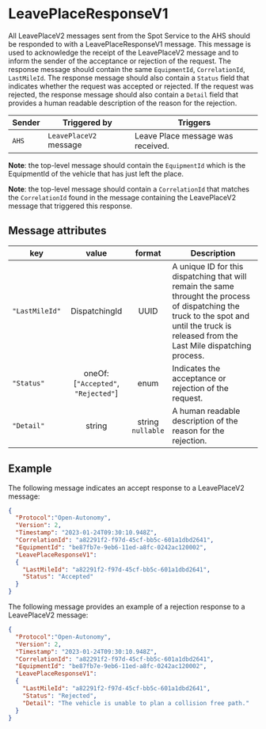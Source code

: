# LeavePlaceResponseV1
All LeavePlaceV2 messages sent from the Spot Service to the AHS should be responded to with a LeavePlaceResponseV1 message.  This message is used to acknowledge the receipt of the LeavePlaceV2 message and to inform the sender of the acceptance or rejection of the request.  The response message should contain the same `EquipmentId`, `CorrelationId`, `LastMileId`. The response message should also contain a `Status` field that indicates whether the request was accepted or rejected.  If the request was rejected, the response message should also contain a `Detail` field that provides a human readable description of the reason for the rejection.

|Sender| Triggered by | Triggers|
|---|---|---|
|`AHS` | `LeavePlaceV2` message| Leave Place message was received. |

**Note**: the top-level message should contain the `EquipmentId` which is the EquipmentId of the vehicle that has just left the place.

**Note**: the top-level message should contain a `CorrelationId` that matches the `CorrelationId` found in the message containing the LeavePlaceV2 message that triggered this response.

## Message attributes

|key |value |format | Description|
|---|:---:|:---:|---|
|`"LastMileId"` | DispatchingId | UUID | A unique ID for this dispatching that will remain the same throught the process of dispatching the truck to the spot and until the truck is released from the Last Mile dispatching process. |
|`"Status"`| oneOf: [`"Accepted"`, `"Rejected"`] | enum | Indicates the acceptance or rejection of the request. |
|`"Detail"`| string | string <br/> `nullable` | A human readable description of the reason for the rejection. |

## Example

The following message indicates an accept response to a LeavePlaceV2 message:

```JSON
{
  "Protocol":"Open-Autonomy",
  "Version": 2,
  "Timestamp": "2023-01-24T09:30:10.948Z",
  "CorrelationId": "a82291f2-f97d-45cf-bb5c-601a1dbd2641",
  "EquipmentId": "be87fb7e-9eb6-11ed-a8fc-0242ac120002",
  "LeavePlaceResponseV1":
  {
    "LastMileId": "a82291f2-f97d-45cf-bb5c-601a1dbd2641",
    "Status": "Accepted"
  }
}
```

The following message provides an example of a rejection response to a LeavePlaceV2 message:

```JSON
{
  "Protocol":"Open-Autonomy",
  "Version": 2,
  "Timestamp": "2023-01-24T09:30:10.948Z",
  "CorrelationId": "a82291f2-f97d-45cf-bb5c-601a1dbd2641",
  "EquipmentId": "be87fb7e-9eb6-11ed-a8fc-0242ac120002",
  "LeavePlaceResponseV1":
  {
    "LastMileId": "a82291f2-f97d-45cf-bb5c-601a1dbd2641",
    "Status": "Rejected",
    "Detail": "The vehicle is unable to plan a collision free path."
  }
}
```


